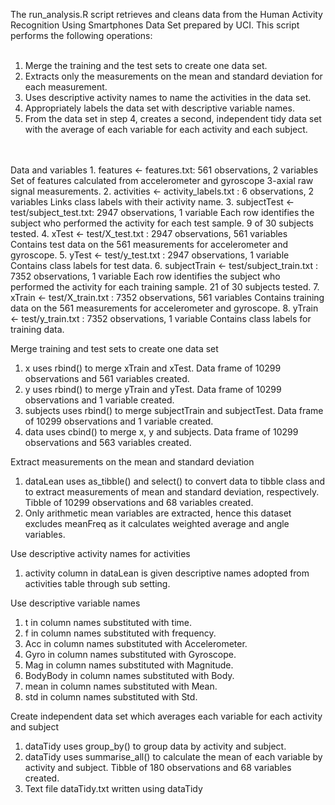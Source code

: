 The run_analysis.R script retrieves and cleans data from the Human Activity Recognition Using Smartphones Data Set prepared by UCI. This script performs the following operations:  
<br/>
  1.	Merge the training and the test sets to create one data set.  
  2.	Extracts only the measurements on the mean and standard deviation for each measurement.  
  3.	Uses descriptive activity names to name the activities in the data set.  
  4.	Appropriately labels the data set with descriptive variable names.  
  5.	From the data set in step 4, creates a second, independent tidy data set with the average of each variable for each activity       and each subject.  
<br/>
<br/>
Data and variables  
  1.	features <- features.txt: 561 observations, 2 variables  
      Set of features calculated from accelerometer and gyroscope 3-axial raw signal measurements.
  2.	activities <- activity_labels.txt : 6 observations, 2 variables  
      Links class labels with their activity name.
  3.	subjectTest <- test/subject_test.txt: 2947 observations, 1 variable  
      Each row identifies the subject who performed the activity for each test sample. 9 of 30 subjects tested.
  4.	xTest <- test/X_test.txt : 2947 observations, 561 variables  
      Contains test data on the 561 measurements for accelerometer and gyroscope.
  5.	yTest <- test/y_test.txt : 2947 observations, 1 variable  
      Contains class labels for test data.
  6.	subjectTrain <- test/subject_train.txt : 7352 observations, 1 variable  
      Each row identifies the subject who performed the activity for each training sample. 21 of 30 subjects tested.
  7.	xTrain <- test/X_train.txt : 7352 observations, 561 variables  
      Contains training data on the 561 measurements for accelerometer and gyroscope.
  8.	yTrain <- test/y_train.txt : 7352 observations, 1 variable  
      Contains class labels for training data.
  
  
Merge training and test sets to create one data set  
  1.	x uses rbind() to merge xTrain and xTest. Data frame of 10299 observations and 561 variables created.
  2.	y uses rbind() to merge yTrain and yTest. Data frame of 10299 observations and 1 variable created.
  3.	subjects uses rbind() to merge subjectTrain and subjectTest. Data frame of 10299 observations and 1 variable created.
  4.	data uses cbind() to merge x, y and subjects. Data frame of 10299 observations and 563 variables created.


Extract measurements on the mean and standard deviation  
  1.	dataLean uses as_tibble() and select() to convert data to tibble class and to extract measurements of mean and standard           deviation, respectively. Tibble of 10299 observations and 68 variables created.
  2.	Only arithmetic mean variables are extracted, hence this dataset excludes meanFreq as it calculates weighted average and           angle variables.
  
  
Use descriptive activity names for activities  
  1.	activity column in dataLean is given descriptive names adopted from activities table through sub setting.
  
  
Use descriptive variable names  
  1.	t in column names substituted with time.  
  2.	f in column names substituted with frequency.  
  3.	Acc in column names substituted with Accelerometer.  
  4.	Gyro in column names substituted with Gyroscope.  
  5.	Mag in column names substituted with Magnitude.  
  6.	BodyBody in column names substituted with Body.  
  7.	mean in column names substituted with Mean.  
  8.	std in column names substituted with Std.  
  
  
Create independent data set which averages each variable for each activity and subject  
  1.	dataTidy uses group_by() to group data by activity and subject.
  2.	dataTidy uses summarise_all() to calculate the mean of each variable by activity and subject. Tibble of 180 observations and 68 variables created.
  3.	Text file dataTidy.txt written using dataTidy
